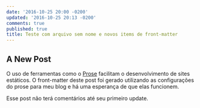 ```yaml
---
date: '2016-10-25 20:00 -0200'
updated: '2016-10-25 20:13 -0200'
comments: true
published: true
title: Teste com arquivo sem nome e novos items de front-matter
---
```

## A New Post

O uso de ferramentas como o [Prose](http://prose.io) facilitam o desenvolvimento de sites estáticos. O front-matter deste post foi gerado utilizando as configurações do prose para meu blog e há uma esperança de que elas funcionem.

Esse post não terá comentários até seu primeiro update.
